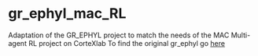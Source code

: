 # gr_ephyl_mac_RL

Adaptation of the GR_EPHYL project to match the needs of the MAC Multi-agent RL project on CorteXlab 
To find the original gr_ephyl go [here](https://raweb.inria.fr/rapportsactivite/RA2019/maracas/uid47.html)
